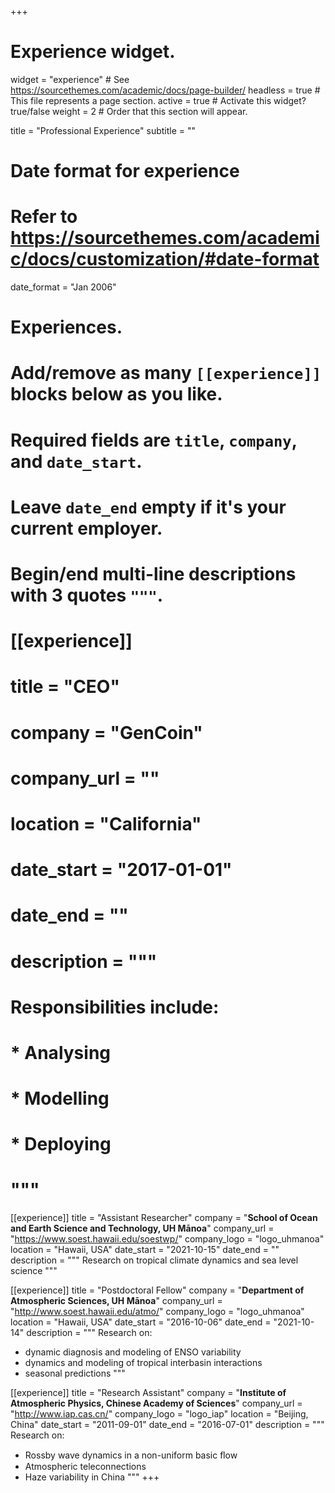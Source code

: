 +++
# Experience widget.
widget   = "experience"  # See https://sourcethemes.com/academic/docs/page-builder/
headless = true  # This file represents a page section.
active   = true  # Activate this widget? true/false
weight   = 2  # Order that this section will appear.

title = "Professional Experience"
subtitle = ""

# Date format for experience
#   Refer to https://sourcethemes.com/academic/docs/customization/#date-format
date_format = "Jan 2006"

# Experiences.
#   Add/remove as many `[[experience]]` blocks below as you like.
#   Required fields are `title`, `company`, and `date_start`.
#   Leave `date_end` empty if it's your current employer.
#   Begin/end multi-line descriptions with 3 quotes `"""`.

# [[experience]]
#  title = "CEO"
#  company = "GenCoin"
#  company_url = ""
#  location = "California"
#  date_start = "2017-01-01"
#  date_end = ""
#  description = """
#  Responsibilities include:
  
#  * Analysing
# * Modelling
#  * Deploying
#  """

[[experience]]
  title = "Assistant Researcher"
  company = "**School of Ocean and Earth Science and Technology, UH Mānoa**"
  company_url = "https://www.soest.hawaii.edu/soestwp/"
  company_logo = "logo_uhmanoa"
  location    = "Hawaii, USA"
  date_start  = "2021-10-15"
  date_end    = ""
  description = """
  Research on tropical climate dynamics and sea level science
  """

[[experience]]
  title = "Postdoctoral Fellow"
  company = "**Department of Atmospheric Sciences, UH Mānoa**"
  company_url = "http://www.soest.hawaii.edu/atmo/"
  company_logo = "logo_uhmanoa"
  location    = "Hawaii, USA"
  date_start  = "2016-10-06"
  date_end    = "2021-10-14"
  description = """
  Research on:
  * dynamic diagnosis and modeling of ENSO variability
  * dynamics and modeling of tropical interbasin interactions
  * seasonal predictions
  """

[[experience]]
  title       = "Research Assistant"
  company     = "**Institute of Atmospheric Physics, Chinese Academy of Sciences**"
  company_url = "http://www.iap.cas.cn/"
  company_logo = "logo_iap"
  location    = "Beijing, China"
  date_start  = "2011-09-01"
  date_end    = "2016-07-01"
  description = """
  Research on:
  * Rossby wave dynamics in a non-uniform basic ﬂow
  * Atmospheric teleconnections
  * Haze variability in China 
  """
+++

